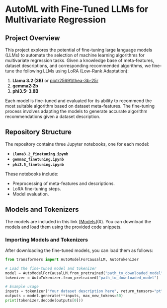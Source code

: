 # AutoML with Fine-Tuned LLMs for Multivariate Regression

## Project Overview

This project explores the potential of fine-tuning large language models (LLMs) to automate the selection of machine learning algorithms for multivariate regression tasks. Given a knowledge base of meta-features, dataset descriptions, and corresponding recommended algorithms, we fine-tune the following LLMs using LoRA (Low-Rank Adaptation):  

1. **Llama 3.2 (3B)** or [piotr25691/thea-3b-25r](https://huggingface.co/piotr25691/thea-3b-25r)  
2. **gemma2:2b**  
3. **phi3.5: 3.8B**  

Each model is fine-tuned and evaluated for its ability to recommend the most suitable algorithm based on dataset meta-features. The fine-tuning process involves adapting the models to generate accurate algorithm recommendations given a dataset description.

## Repository Structure

The repository contains three Jupyter notebooks, one for each model:  
- **`Llama3.2_finetuning.ipynb`**  
- **`gemma2_finetuning.ipynb`**  
- **`phi3.5_finetuning.ipynb`**

These notebooks include:  
- Preprocessing of meta-features and descriptions.  
- LoRA fine-tuning steps.  
- Model evaluation.

## Models and Tokenizers

The models are included in this link [[Models](https://drive.google.com/drive/folders/1zGTdDyM4r7b5VIINH_dKVpS0Vp1e4gT_?dmr=1&ec=wgc-drive-globalnav-goto)](#). You can download the models and load them using the provided code snippets.

### Importing Models and Tokenizers

After downloading the fine-tuned models, you can load them as follows:

```python
from transformers import AutoModelForCausalLM, AutoTokenizer

# Load the fine-tuned model and tokenizer
model = AutoModelForCausalLM.from_pretrained("path_to_downloaded_model").to("cuda")
tokenizer = AutoTokenizer.from_pretrained("path_to_downloaded_model")

# Example usage
inputs = tokenizer("Your dataset description here", return_tensors="pt").to("cuda")
outputs = model.generate(**inputs, max_new_tokens=50)
print(tokenizer.decode(outputs[0]))
```
